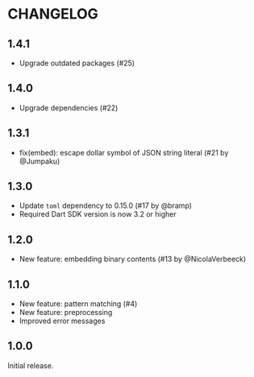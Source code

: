 # CHANGELOG

## 1.4.1

- Upgrade outdated packages (#25)

## 1.4.0

- Upgrade dependencies (#22)

## 1.3.1

- fix(embed): escape dollar symbol of JSON string literal (#21 by @Jumpaku)

## 1.3.0

- Update `toml` dependency to 0.15.0 (#17 by @bramp)
- Required Dart SDK version is now 3.2 or higher

## 1.2.0

- New feature: embedding binary contents (#13 by @NicolaVerbeeck)

## 1.1.0

- New feature: pattern matching (#4)
- New feature: preprocessing
- Improved error messages

## 1.0.0

Initial release.
